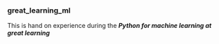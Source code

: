 ### great_learning_ml
This is hand on experience during the
***Python for machine learning at great learning***
